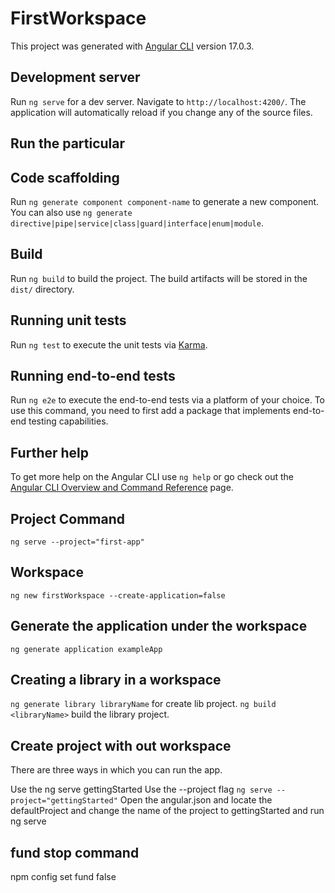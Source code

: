 # FirstWorkspace

This project was generated with [Angular CLI](https://github.com/angular/angular-cli) version 17.0.3.

## Development server

Run `ng serve` for a dev server. Navigate to `http://localhost:4200/`. The application will automatically reload if you change any of the source files.

## Run the particular

## Code scaffolding

Run `ng generate component component-name` to generate a new component. You can also use `ng generate directive|pipe|service|class|guard|interface|enum|module`.

## Build

Run `ng build` to build the project. The build artifacts will be stored in the `dist/` directory.

## Running unit tests

Run `ng test` to execute the unit tests via [Karma](https://karma-runner.github.io).

## Running end-to-end tests

Run `ng e2e` to execute the end-to-end tests via a platform of your choice. To use this command, you need to first add a package that implements end-to-end testing capabilities.

## Further help

To get more help on the Angular CLI use `ng help` or go check out the [Angular CLI Overview and Command Reference](https://angular.io/cli) page.

## Project Command

`ng serve --project="first-app"`

## Workspace

`ng new firstWorkspace --create-application=false`

## Generate the application under the workspace

`ng generate application exampleApp`

## Creating a library in a workspace

`ng generate library libraryName` for create lib project.
`ng build <libraryName>` build the library project.

## Create project with out workspace

There are three ways in which you can run the app.

Use the ng serve gettingStarted
Use the --project flag `ng serve --project="gettingStarted"`
Open the angular.json and locate the defaultProject and change the name of the project to gettingStarted and run ng serve

## fund stop command

npm config set fund false
